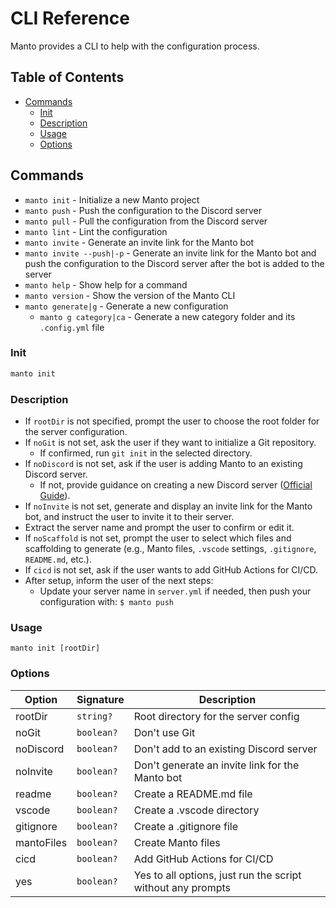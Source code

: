 # CLI Reference <!-- omit in toc -->

Manto provides a CLI to help with the configuration process.

## Table of Contents <!-- omit in toc -->

- [Commands](#commands)
  - [Init](#init)
  - [Description](#description)
  - [Usage](#usage)
  - [Options](#options)

## Commands

- `manto init` - Initialize a new Manto project
- `manto push` - Push the configuration to the Discord server
- `manto pull` - Pull the configuration from the Discord server
- `manto lint` - Lint the configuration
- `manto invite` - Generate an invite link for the Manto bot
- `manto invite --push|-p` - Generate an invite link for the Manto bot and push the configuration to the Discord server after the bot is added to the server
- `manto help` - Show help for a command
- `manto version` - Show the version of the Manto CLI
- `manto generate|g` - Generate a new configuration
  - `manto g category|ca` - Generate a new category folder and its `.config.yml` file

### Init

```bash
manto init
```

### Description

- If `rootDir` is not specified, prompt the user to choose the root folder for the server configuration.
- If `noGit` is not set, ask the user if they want to initialize a Git repository.  
  - If confirmed, run `git init` in the selected directory.
- If `noDiscord` is not set, ask if the user is adding Manto to an existing Discord server.
  - If not, provide guidance on creating a new Discord server ([Official Guide](https://support.discord.com/hc/en-us/articles/204849977-How-do-I-create-a-server)).
- If `noInvite` is not set, generate and display an invite link for the Manto bot, and instruct the user to invite it to their server.
- Extract the server name and prompt the user to confirm or edit it.
- If `noScaffold` is not set, prompt the user to select which files and scaffolding to generate (e.g., Manto files, `.vscode` settings, `.gitignore`, `README.md`, etc.).
- If `cicd` is not set, ask if the user wants to add GitHub Actions for CI/CD.
- After setup, inform the user of the next steps:
  - Update your server name in `server.yml` if needed, then push your configuration with: `$ manto push`

### Usage

`manto init [rootDir]`

### Options

| Option | Signature | Description |
|--------|--------|-------------|
| rootDir | `string?` | Root directory for the server config |
| noGit | `boolean?` | Don't use Git |
| noDiscord | `boolean?` | Don't add to an existing Discord server |
| noInvite | `boolean?` | Don't generate an invite link for the Manto bot |
| readme | `boolean?` | Create a README.md file |
| vscode | `boolean?` | Create a .vscode directory |
| gitignore | `boolean?` | Create a .gitignore file |
| mantoFiles | `boolean?` | Create Manto files |
| cicd | `boolean?` | Add GitHub Actions for CI/CD |
| yes | `boolean?` | Yes to all options, just run the script without any prompts |
